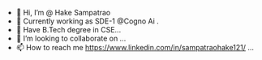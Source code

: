 - 👋 Hi, I’m @ Hake Sampatrao
- 👀 Currently working as SDE-1 @Cogno Ai .
- 🌱 Have B.Tech degree in CSE...
- 💞️ I’m looking to collaborate on ...
- 📫 How to reach me https://www.linkedin.com/in/sampatraohake121/ ...

<!---
SamieZian/SamieZian is a ✨ special ✨ repository because its `README.md` (this file) appears on your GitHub profile.
You can click the Preview link to take a look at your changes.
--->
